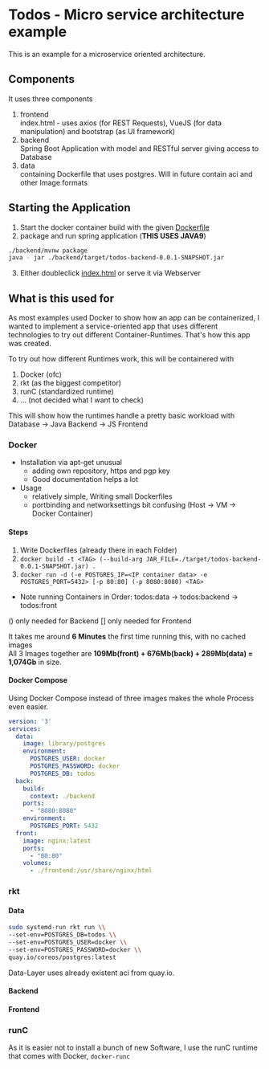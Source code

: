 # Todos - Micro service architecture example
This is an example for a microservice oriented architecture.
## Components
It uses three components
1. frontend  
index.html - uses axios (for REST Requests), VueJS (for data manipulation) and
bootstrap (as UI framework)
2. backend  
Spring Boot Application with model and RESTful server giving access to Database
3. data  
containing Dockerfile that uses postgres.
Will in future contain aci and other Image formats

## Starting the Application
1. Start the docker container build with the given [Dockerfile](./data/Dockerfile)
2. package and run spring application (**THIS USES JAVA9**)
```bash
./backend/mvnw package
java - jar ./backend/target/todos-backend-0.0.1-SNAPSHOT.jar
```
3. Either doubleclick [index.html](./frontend/index.html) or serve it via Webserver

## What is this used for
As most examples used Docker to show how an app can be containerized,
I wanted to implement a service-oriented app that uses different technologies
to try out different Container-Runtimes. That's how this app was created.

To try out how different Runtimes work, this will be containered with
1. Docker (ofc)
2. rkt (as the biggest competitor)
3. runC (standardized runtime)
4. ... (not decided what I want to check)

This will show how the runtimes handle a pretty basic workload with
Database -> Java Backend -> JS Frontend

### Docker
- Installation via apt-get unusual
  - adding own repository, https and pgp key
  - Good documentation helps a lot
- Usage
  - relatively simple, Writing small Dockerfiles
  - portbinding and networksettings bit confusing (Host -> VM -> Docker Container)

#### Steps
1. Write Dockerfiles (already there in each Folder)
2. ```docker build -t <TAG> (--build-arg JAR_FILE=./target/todos-backend-0.0.1-SNAPSHOT.jar) .```
3. ```docker run -d (-e POSTGRES_IP=<IP container data> -e POSTGRES_PORT=5432> [-p 80:80] (-p 8080:8080) <TAG>```
  - Note running Containers in Order: todos:data &rarr; todos:backend &rarr; todos:front

() only needed for Backend
[] only needed for Frontend

It takes me around **6 Minutes** the first time running this, with no cached images  
All 3 Images together are **109Mb(front) + 676Mb(back) + 289Mb(data) = 1,074Gb** in size.

#### Docker Compose
Using Docker Compose instead of three images makes the whole Process even easier.
```yaml
version: '3'
services:
  data:
    image: library/postgres
    environment:
      POSTGRES_USER: docker
      POSTGRES_PASSWORD: docker
      POSTGRES_DB: todos
  back:
    build:
      context: ./backend
    ports:
      - "8080:8080"
    environment:
      POSTGRES_PORT: 5432
  front:
    image: nginx:latest
    ports:
      - "80:80"
    volumes:
      - ./frontend:/usr/share/nginx/html

```

### rkt
#### Data
```bash
sudo systemd-run rkt run \\
--set-env=POSTGRES_DB=todos \\
--set-env=POSTGRES_USER=docker \\
--set-env=POSTGRES_PASSWORD=docker \\
quay.io/coreos/postgres:latest
```
Data-Layer uses already existent aci from quay.io.

#### Backend
#### Frontend

### runC
As it is easier not to install a bunch of new Software, I use the runC runtime that comes with Docker, ```docker-runc```
